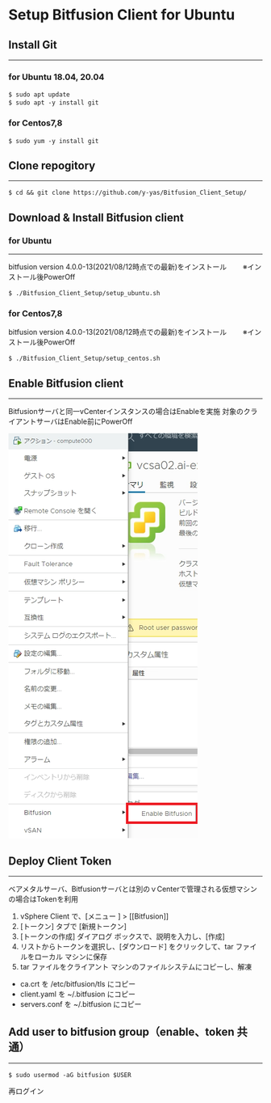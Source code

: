 # Setup Bitfusion Client for Ubuntu
## Install Git

---
### for Ubuntu 18.04, 20.04
```
$ sudo apt update
$ sudo apt -y install git
```

### for Centos7,8
```
$ sudo yum -y install git
```

## Clone repogitory
---
```
$ cd && git clone https://github.com/y-yas/Bitfusion_Client_Setup/
```

## Download & Install Bitfusion client

### for Ubuntu
---
bitfusion version 4.0.0-13(2021/08/12時点での最新)をインストール　
　※インストール後PowerOff
```
$ ./Bitfusion_Client_Setup/setup_ubuntu.sh
```
### for Centos7,8
bitfusion version 4.0.0-13(2021/08/12時点での最新)をインストール　
　※インストール後PowerOff

```
$ ./Bitfusion_Client_Setup/setup_centos.sh
```

## Enable Bitfusion client
---
Bitfusionサーバと同一vCenterインスタンスの場合はEnableを実施
対象のクライアントサーバはEnable前にPowerOff

![Enable_img](./images/enable.png)


## Deploy Client Token
---
ベアメタルサーバ、Bitfusionサーバとは別のｖCenterで管理される仮想マシンの場合はTokenを利用

1. vSphere Client で、[メニュー ] > [[Bitfusion]]
2. [トークン] タブで [新規トークン]
3. [トークンの作成] ダイアログ ボックスで、説明を入力し、[作成]
4. リストからトークンを選択し、[ダウンロード] をクリックして、tar ファイルをローカル マシンに保存
5. tar ファイルをクライアント マシンのファイルシステムにコピーし、解凍

- ca.crt を /etc/bitfusion/tls にコピー
- client.yaml を ~/.bitfusion にコピー
- servers.conf を ~/.bitfusion にコピー

## Add user to bitfusion group（enable、token 共通）
---
```
$ sudo usermod -aG bitfusion $USER
```
再ログイン



